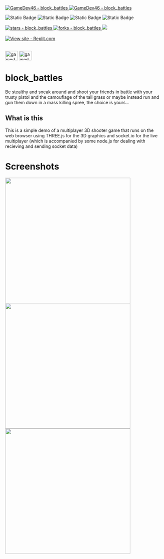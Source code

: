 <a href="https://github.com/GameDev46" title="Go to GitHub repo">
    <img src="https://img.shields.io/static/v1?label=GameDev46&message=|&color=Green&logo=github&style=for-the-badge&labelColor=1f1f22" alt="GameDev46 - block_battles">
    <img src="https://img.shields.io/badge/Version-1.5.0-green?style=for-the-badge&labelColor=1f1f22&color=Green" alt="GameDev46 - block_battles">
</a>

![Static Badge](https://img.shields.io/badge/--1f1f22?style=for-the-badge&logo=HTML5)
![Static Badge](https://img.shields.io/badge/--1f1f22?style=for-the-badge&logo=CSS3&logoColor=6060ef)
![Static Badge](https://img.shields.io/badge/--1f1f22?style=for-the-badge&logo=JavaScript)
![Static Badge](https://img.shields.io/badge/--1f1f22?style=for-the-badge&logo=node.js)
    
<a href="https://github.com/GameDev46/block_battles/stargazers">
    <img src="https://img.shields.io/github/stars/GameDev46/block_battles?style=for-the-badge&labelColor=1f1f22" alt="stars - block_battles">
</a>
<a href="https://github.com/GameDev46/block_battles/forks">
    <img src="https://img.shields.io/github/forks/GameDev46/block_battles?style=for-the-badge&labelColor=1f1f22" alt="forks - block_battles">
</a>
<a href="https://github.com/GameDev46/block_battles/issues">
    <img src="https://img.shields.io/github/issues/GameDev46/block_battles?style=for-the-badge&labelColor=1f1f22&color=blue"/>
 </a>

<br>
<br>

<div align="left">
<a href="https://blockbattles.gamedev46.repl.co/">
    <img src="https://img.shields.io/badge/View_site-replit-2ea44f?style=for-the-badge&labelColor=1f1f22" alt="View site - Replit.com">
</a>
</div>

<br>

<p align="left">
<a href="https://twitter.com/gamedev46" target="blank"><img align="center" src="https://raw.githubusercontent.com/rahuldkjain/github-profile-readme-generator/master/src/images/icons/Social/twitter.svg" alt="gamedev46" height="30" width="40" /></a>
<a href="https://www.youtube.com/c/gamedev46" target="blank"><img align="center" src="https://raw.githubusercontent.com/rahuldkjain/github-profile-readme-generator/master/src/images/icons/Social/youtube.svg" alt="gamedev46" height="30" width="40" /></a>
</p>

# block_battles
Be stealthy and sneak around and shoot your friends in battle with your trusty pistol and the camouflage of the tall grass or maybe instead run and gun them down in a mass killing spree, the choice is yours...

## What is this

This is a simple demo of a multiplayer 3D shooter game that runs on the web browser using THREE.js for the 3D graphics and socket.io for the live multiplayer (which is accompanied by some node.js for dealing with recieving and sending socket data)

# Screenshots

<p>
    <img src="https://github.com/GameDev46/block_battles/assets/76485006/94fe9185-3672-4c2d-8087-9e2a053134b0" width="400">
    <img src="https://github.com/GameDev46/block_battles/assets/76485006/d691d397-1589-4d06-bb32-56b583b6046a" width="400">
    <img src="https://github.com/GameDev46/block_battles/assets/76485006/fbd7e438-4efc-4e78-8c7d-4b959401adac" width="400">
</p>
